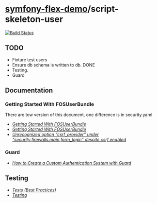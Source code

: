 # [symfony-flex-demo](https://symfony-flex-demo.github.io)/script-skeleton-user

[![Build Status](https://travis-ci.org/symfony-flex-demo/script-skeleton-user.svg?branch=master)](https://travis-ci.org/symfony-flex-demo/script-skeleton-user)

## TODO
* Fixture test users
* Ensure db schema is written to db. DONE
* Testing.
* Guard

## Documentation
### Getting Started With FOSUserBundle
There are tow version of this document, one difference is in security.yaml
* *[Getting Started With FOSUserBundle](https://symfony.com/doc/master/bundles/FOSUserBundle/index.html#step-4-configure-your-application-s-security-yml)*
* *[Getting Started With FOSUserBundle](https://symfony.com/doc/current/bundles/FOSUserBundle/index.html#step-4-configure-your-application-s-security-yml)*
* *[Unrecognized option “csrf_provider” under “security.firewalls.main.form_login” despite csrf enabled](https://stackoverflow.com/questions/43082459/unrecognized-option-csrf-provider-under-security-firewalls-main-form-login-d)*

### Guard
* *[How to Create a Custom Authentication System with Guard](https://symfony.com/doc/master/security/guard_authentication.html)*

## Testing
* *[Tests (Best Practices)](https://symfony.com/doc/master/best_practices/tests.html)*
* *[Testing](https://symfony.com/doc/master/testing.html)*
